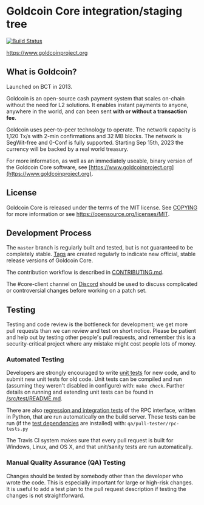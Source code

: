 Goldcoin Core integration/staging tree
=====================================

[![Build Status](https://travis-ci.org/goldcoin/goldcoin.svg?branch=goldcoin-master)](https://travis-ci.org/goldcoin/goldcoin)

https://www.goldcoinproject.org

What is Goldcoin?
----------------
Launched on BCT in 2013. 

Goldcoin is an open-source cash payment system that scales on-chain without the need for L2 solutions. It enables instant payments to anyone, anywhere in the world, and can been sent **with or without a transaction fee**.

Goldcoin uses peer-to-peer technology to operate. The network capacity is 1,120 Tx/s with 2-min confirmations and 32 MB blocks. The network is SegWit-free and 0-Conf is fully supported. Starting Sep 15th, 2023 the currency will be backed by a real world treasury.

For more information, as well as an immediately useable, binary version of
the Goldcoin Core software, see [https://www.goldcoinproject.org](https://www.goldcoinproject.org).

License
-------

Goldcoin Core is released under the terms of the MIT license. See [COPYING](COPYING) for more
information or see https://opensource.org/licenses/MIT.

Development Process
-------------------

The `master` branch is regularly built and tested, but is not guaranteed to be
completely stable. [Tags](https://github.com/goldcoin/goldcoin/tags) are created
regularly to indicate new official, stable release versions of Goldcoin Core.

The contribution workflow is described in [CONTRIBUTING.md](CONTRIBUTING.md).

The #core-client channel on [Discord](https://discord.me/goldcoin)
should be used to discuss complicated or controversial changes before working
on a patch set.

Testing
-------

Testing and code review is the bottleneck for development; we get more pull
requests than we can review and test on short notice. Please be patient and help out by testing
other people's pull requests, and remember this is a security-critical project where any mistake might cost people
lots of money.

### Automated Testing

Developers are strongly encouraged to write [unit tests](src/test/README.md) for new code, and to
submit new unit tests for old code. Unit tests can be compiled and run
(assuming they weren't disabled in configure) with: `make check`. Further details on running
and extending unit tests can be found in [/src/test/README.md](/src/test/README.md).

There are also [regression and integration tests](/qa) of the RPC interface, written
in Python, that are run automatically on the build server.
These tests can be run (if the [test dependencies](/qa) are installed) with: `qa/pull-tester/rpc-tests.py`

The Travis CI system makes sure that every pull request is built for Windows, Linux, and OS X, and that unit/sanity tests are run automatically.

### Manual Quality Assurance (QA) Testing

Changes should be tested by somebody other than the developer who wrote the
code. This is especially important for large or high-risk changes. It is useful
to add a test plan to the pull request description if testing the changes is
not straightforward.
